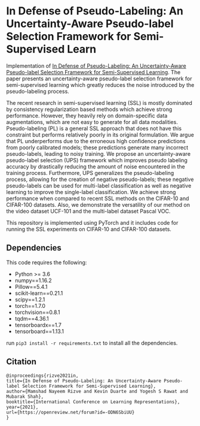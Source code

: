 # In Defense of Pseudo-Labeling: An Uncertainty-Aware Pseudo-label Selection Framework for Semi-Supervised Learn

Implementation of [In Defense of Pseudo-Labeling: An Uncertainty-Aware Pseudo-label Selection Framework for Semi-Supervised Learning](https://arxiv.org/abs/2101.06329). The paper presents an uncertainty-aware pseudo-label selection framework for semi-supervised learning which greatly reduces the noise introduced by the pseudo-labeling process.

The recent research in semi-supervised learning (SSL) is mostly dominated by consistency regularization based methods which achieve strong performance. However, they heavily rely on domain-specific data augmentations, which are not easy to generate for all data modalities. Pseudo-labeling (PL) is a general SSL approach that does not have this constraint but performs relatively poorly in its original formulation. We argue that PL underperforms due to the erroneous high confidence predictions from poorly calibrated models; these predictions generate many incorrect pseudo-labels, leading to noisy training. We propose an uncertainty-aware pseudo-label selection (UPS) framework which improves pseudo labeling accuracy by drastically reducing the amount of noise encountered in the training process. Furthermore, UPS generalizes the pseudo-labeling process, allowing for the creation of negative pseudo-labels; these negative pseudo-labels can be used for multi-label classification as well as negative learning to improve the single-label classification. We achieve strong performance when compared to recent SSL methods on the CIFAR-10 and CIFAR-100 datasets. Also, we demonstrate the versatility of our method on the video dataset UCF-101 and the multi-label dataset Pascal VOC.

This repository is implemented using PyTorch and it includes code for running the SSL experiments on CIFAR-10 and CIFAR-100 datasets.

## Dependencies
This code requires the following:

* Python >= 3.6
* numpy==1.16.2
* Pillow==5.4.1
* scikit-learn==0.21.1
* scipy==1.2.1
* torch==1.7.0
* torchvision==0.8.1
* tqdm==4.36.1
* tensorboardx==1.7
* tensorboard==1.13.1

run `pip3 install -r requirements.txt` to install all the dependencies.

## Citation
```
@inproceedings{rizve2021in,
title={In Defense of Pseudo-Labeling: An Uncertainty-Aware Pseudo-label Selection Framework for Semi-Supervised Learning},
author={Mamshad Nayeem Rizve and Kevin Duarte and Yogesh S Rawat and Mubarak Shah},
booktitle={International Conference on Learning Representations},
year={2021},
url={https://openreview.net/forum?id=-ODN6SbiUU}
}
```
